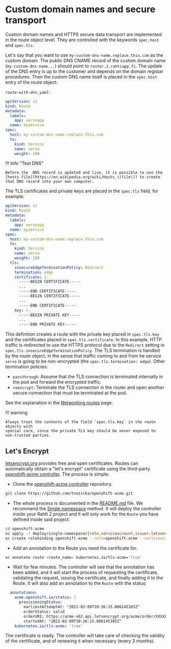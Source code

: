 # Custom domain names and secure transport

Custom domain names and HTTPS secure data transport are implemented in the
route object level. They are controlled with the keywords `spec.host` and
`spec.tls`.

Let's say that you want to use `my-custom-dns-name.replace.this.com` as the custom domain. The public DNS CNAME record of the custom domain name (`my-custom-dns-name...`) should point to `router.2.rahtiapp.fi`. The update of the DNS entry is up to the customer and depends on the domain registar procedures. Then the custom DNS name itself is placed in the `spec.host` entry of the route object:

*`route-with-dns.yaml`*:

```yaml
apiVersion: v1
kind: Route
metadata:
  labels:
    app: serveapp
  name: myservice
spec:
  host: my-custom-dns-name.replace.this.com
  to:
    kind: Service
    name: serve
    weight: 100
```

!!! Info "Test DNS"

    Before the  DNS record is updated and live, it is possible to use the [hosts file](https://en.wikipedia.org/wiki/Hosts_\(file\)) to create that DNS record into your own computer.

The TLS certificates and private keys are placed in the `spec.tls` field, for
example:

```yaml
apiVersion: v1
kind: Route
metadata:
  labels:
    app: serveapp
  name: myservice
spec:
  host: my-custom-dns-name.replace.this.com
  to:
    kind: Service
    name: serve
    weight: 100
  tls:
    insecureEdgeTerminationPolicy: Redirect
    termination: edge
    certificate: |-
      -----BEGIN CERTIFICATE-----
      ...
      -----END CERTIFICATE-----
      -----BEGIN CERTIFICATE-----
      ...
      -----END CERTIFICATE-----
    key: |-
      -----BEGIN PRIVATE KEY-----
      ...
      -----END PRIVATE KEY-----
```

This definition creates a route with the private key placed in
`spec.tls.key` and the certificates placed in `spec.tls.certificate`. In this example,
HTTP traffic is redirected to use the HTTPS protocol due to the `Redirect` setting in
`spec.tls.insecureEdgeTerminationPolicy`. The TLS termination is handled by the
route object, in the sense that traffic coming to and from he service `serve` is going to be non-encrypted (the `spec.tls.termination: edge`). Other termination policies:

* `passthrough`: Assume that the TLS connection is terminated internally in the
  pod and forward the encrypted traffic.
* `reencrypt`: Terminate the TLS connection in the router and open another secure connection that must be terminated at the pod.

See the explanation in the [Networking routes](../../rahti2/networking.md#routes) page.

!!! warning

    Always treat the contents of the field `spec.tls.key` in the route objects with
    special care, since the private TLS key should be never exposed to
    non-trusted parties.

## Let's Encrypt

[letsencrypt.org](https://letsencrypt.org/) provides free and open certificates. Routes can automatically obtain a "let's encrypt" certificate using the third-party [openshift-acme controller](https://github.com/tnozicka/openshift-acme). The process is simple:

* Clone the [openshift-acme controller](https://github.com/tnozicka/openshift-acme) repository.

```sh
git clone https://github.com/tnozicka/openshift-acme.git
```

* The whole process is documented in the [README.md](https://github.com/tnozicka/openshift-acme/blob/master/README.md) file. We recommend the [Single namespace](https://github.com/tnozicka/openshift-acme/tree/master/deploy#single-namespace) method. It will deploy the controller inside your Rahti 2 project and it will only work for the `Route` you have defined inside said project:

```sh
cd openshift-acme
oc apply -f deploy/single-namespace/{role,serviceaccount,issuer-letsencrypt-live,deployment}.yaml
oc create rolebinding openshift-acme --role=openshift-acme --serviceaccount="$( oc project -q ):openshift-acme" --dry-run -o yaml | oc apply -f -
```

* Add an annotation to the Route you need the certificate for.

```sh
oc annotate route <route_name> kubernetes.io/tls-acme='true'
```

* Wait for few minutes. The controller will see that the annotation has been added, and it will start the process of requesting the certificate, validating the request, issuing the certificate, and finally adding it to the Route. It will also add an annotation to the `Route` with the status:

```yaml
  annotations:
    acme.openshift.io/status: |
      provisioningStatus:
        earliestAttemptAt: "2021-02-09T10:26:15.006145385Z"
        orderStatus: valid
        orderURI: https://acme-v02.api.letsencrypt.org/acme/order/XXXXXXXXX/XXXXXXXXXX
        startedAt: "2021-02-09T10:26:15.006145385Z"
    kubernetes.io/tls-acme: 'true'
```

The certificate is ready. The controller will take care of checking the validity of the certificate, and of renewing it when necessary (every 3 months).
